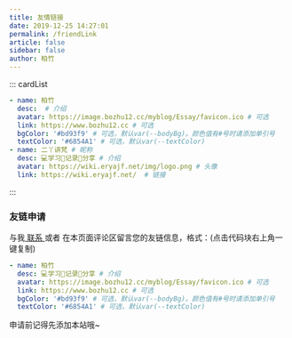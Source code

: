 ```yaml
---
title: 友情链接
date: 2019-12-25 14:27:01
permalink: /friendLink
article: false
sidebar: false
author: 柏竹
---
```


<!--
普通卡片列表容器，可用于友情链接、项目推荐、古诗词展示等。
cardList 后面可跟随一个数字表示每行最多显示多少个，选值范围1~4，默认3。在小屏时会根据屏幕宽度减少每行显示数量。
-->
::: cardList
```yaml
- name: 柏竹
  desc:  # 介绍
  avatar: https://image.bozhu12.cc/myblog/Essay/favicon.ico # 可选
  link: https://www.bozhu12.cc # 可选
  bgColor: '#bd93f9' # 可选，默认var(--bodyBg)。颜色值有#号时请添加单引号
  textColor: '#6854A1' # 可选，默认var(--textColor)
- name: 二丫讲梵 # 昵称
  desc: 💻学习📝记录🔗分享 # 介绍
  avatar: https://wiki.eryajf.net/img/logo.png # 头像
  link: https://wiki.eryajf.net/  # 链接
```
:::


### 友链申请

与我[ 联系 ](/about/#联系)或者 在本页面评论区留言您的友链信息，格式：(点击代码块右上角一键复制)


```yaml
- name: 柏竹
  desc: 💻学习📝记录🔗分享 # 介绍
  avatar: https://image.bozhu12.cc/myblog/Essay/favicon.ico # 可选
  link: https://www.bozhu12.cc # 可选
  bgColor: '#bd93f9' # 可选，默认var(--bodyBg)。颜色值有#号时请添加单引号
  textColor: '#6854A1' # 可选，默认var(--textColor)
```

申请前记得先添加本站哦~
